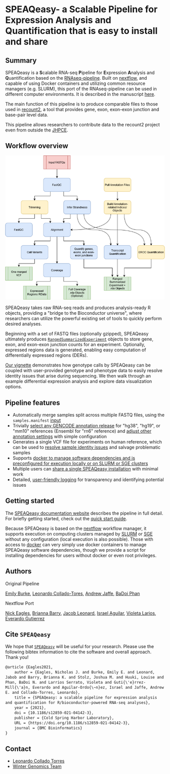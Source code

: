 # SPEAQeasy- a **S**calable **P**ipeline for **E**xpression **A**nalysis and **Q**uantification that is **easy** to install and share #

## Summary ##

SPEAQeasy is a **S**calable RNA-seq **P**ipeline for **E**xpression **A**nalysis and **Q**uantification based on the [RNAseq-pipeline](https://github.com/LieberInstitute/RNAseq-pipeline). Built on [nextflow](https://www.nextflow.io/), and capable of using Docker containers and utilizing common resource managers (e.g. SLURM), this port of the RNAseq-pipeline can be used in different computer environments. It is described in the manuscript [here](https://doi.org/10.1186/s12859-021-04142-3).

The main function of this pipeline is to produce comparable files to those used in [recount2](https://jhubiostatistics.shinyapps.io/recount/), a tool that provides gene, exon, exon-exon junction and base-pair level data.

This pipeline allows researchers to contribute data to the recount2 project even from outside the [JHPCE](https://jhpce.jhu.edu/).


## Workflow overview ##

![General Workflow](https://github.com/LieberInstitute/SPEAQeasy/blob/master/notes/workflow.png)

SPEAQeasy takes raw RNA-seq reads and produces analysis-ready R objects, providing a "bridge to the Bioconductor universe", where researchers can utilize the powerful existing set of tools to quickly perform desired analyses.

Beginning with a set of FASTQ files (optionally gzipped), SPEAQeasy ultimately produces [`RangedSummarizedExperiment`](https://bioconductor.org/packages/release/bioc/html/SummarizedExperiment.html) objects to store gene, exon, and exon-exon junction counts for an experiment. Optionally, expressed regions data is generated, enabling easy computation of differentially expressed regions (DERs).

[Our vignette](http://research.libd.org/SPEAQeasy-example) demonstrates how genotype calls by SPEAQeasy can be coupled with user-provided genotype and phenotype data to easily resolve identity issues that arise during sequencing. We then walk through an example differential expression analysis and explore data visualization options.

## Pipeline features ##

- Automatically merge samples split across multiple FASTQ files, using the `samples.manifest` [input](http://research.libd.org/SPEAQeasy/manifest.html)
- Trivially [select any GENCODE annotation release](http://research.libd.org/SPEAQeasy/annotation.html#choosing-a-release) for "hg38", "hg19", or "mm10" references (Ensembl for "rn6" reference) and [adjust other annotation settings](http://research.libd.org/SPEAQeasy/annotation.html#choosing-a-build) with simple configuration
- Generates a single VCF file for experiments on human reference, which can be used to [resolve sample identity issues](http://research.libd.org/SPEAQeasy-example) and salvage problematic samples
- Supports [docker to manage software dependencies and is preconfigured for execution locally or on SLURM or SGE clusters](http://research.libd.org/SPEAQeasy/setup-details.html#installation)
- Multiple users can [share a single SPEAQeasy installation](http://research.libd.org/SPEAQeasy/setup-details.html#sharing) with minimal work
- Detailed, [user-friendly logging](http://research.libd.org/SPEAQeasy/help.html#checking-per-sample-logs) for transparency and identifying potential issues


## Getting started ##

The [SPEAQeasy documentation website](http://research.libd.org/SPEAQeasy/index.html) describes the pipeline in full detail. For briefly getting started, check out the [quick start guide](http://research.libd.org/SPEAQeasy/quick-start.html).

Because SPEAQeasy is based on the [nextflow](https://www.nextflow.io/) workflow manager, it supports execution on computing clusters managed by [SLURM](https://slurm.schedmd.com/overview.html) or [SGE](https://docs.oracle.com/cd/E19279-01/820-3257-12/n1ge.html) without any configuration (local execution is also possible). Those with access to [docker](https://www.docker.com/) can very simply use docker containers to manage SPEAQeasy software dependencies, though we provide a script for installing dependencies for users without docker or even root privileges.


## Authors ##

Original Pipeline

 [Emily Burke](mailto:emily.burke@libd.org>),
 [Leonardo Collado-Tores](mailto:lcolladotor@gmail.com),
 [Andrew Jaffe](mailto:andrew.jaffe@libd.org),
 [BaDoi Phan](mailto:badoi.phan@pitt.edu) 
 
Nextflow Port

 [Nick Eagles](mailto:nick.eagles@libd.org),
 [Brianna Barry](https://github.com/BriannaBarry),
 [Jacob Leonard](mailto:leonard.jacob09@gmail.com),
 [Israel Aguilar](mailto:iaguilaror@gmail.com),
 [Violeta Larios](mailto:siedracko@gmail.com),
 [Everardo Gutierrez](mailto:ever.gmillan@gmail.com)
 
## Cite `SPEAQeasy`

We hope that [`SPEAQeasy`](http://research.libd.org/SPEAQeasy/) will be useful for your research. Please use the following bibtex information to cite the software and overall approach. Thank you!

```
@article {Eagles2021,
	author = {Eagles, Nicholas J. and Burke, Emily E. and Leonard, Jabob and Barry, Brianna K. and Stolz, Joshua M. and Huuki, Louise and Phan, BaDoi N. and Larrios Serrato, Violeta and Guti{\'e}rrez-Mill{\'a}n, Everardo and Aguilar-Ordo{\~n}ez, Israel and Jaffe, Andrew E. and Collado-Torres, Leonardo},
	title = {SPEAQeasy: a scalable pipeline for expression analysis and quantification for R/bioconductor-powered RNA-seq analyses},
	year = {2021},
	doi = {10.1186/s12859-021-04142-3},
	publisher = {Cold Spring Harbor Laboratory},
	URL = {https://doi.org/10.1186/s12859-021-04142-3},
	journal = {BMC Bioinformatics}
}
```

## Contact ##

* [Leonardo Collado Torres](http://lcolladotor.github.io/)
* [Winter Genomics Team](http://www.wintergenomics.com)
